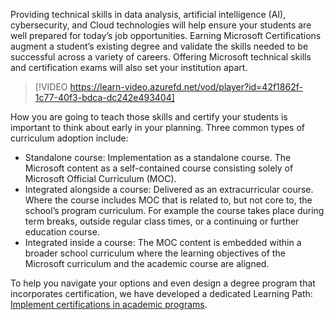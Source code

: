 Providing technical skills in data analysis, artificial intelligence (AI), cybersecurity, and Cloud technologies will help ensure your students are well prepared for today’s job opportunities. Earning Microsoft Certifications augment a student’s existing degree and validate the skills needed to be successful across a variety of careers. Offering Microsoft technical skills and certification exams will also set your institution apart.  

> [!VIDEO https://learn-video.azurefd.net/vod/player?id=42f1862f-1c77-40f3-bdca-dc242e493404]

How you are going to teach those skills and certify your students is important to think about early in your planning. Three common types of curriculum adoption include:
- Standalone course: Implementation as a standalone course. The Microsoft content as a self-contained course consisting solely of Microsoft Official Curriculum (MOC).
- Integrated alongside a course: Delivered as an extracurricular course. Where the course includes MOC that is related to, but not core to, the school’s program curriculum. For example the course takes place during term breaks, outside regular class times, or a continuing or further education course.
- Integrated inside a course: The MOC content is embedded within a broader school curriculum where the learning objectives of the Microsoft curriculum and the academic course are aligned.

To help you navigate your options and even design a degree program that incorporates certification, we have developed a dedicated Learning Path: [Implement certifications in academic programs](https://aka.ms/ImplementationLP).